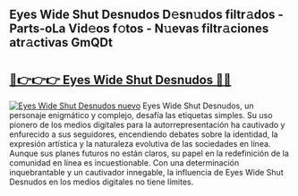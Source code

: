 ## Eyes Wide Shut Desnudos D𝚎sn𝚞dos filtr𝚊dos - Parts-oLa Vid𝚎os f𝚘tos - N𝚞evas filtr𝚊ciones atr𝚊ctivas GmQDt

# <h2><a href="http://mb8mc4.tromn.icu/?c=Eyes+Wide+Shut+Desnudos">🔗👉👉👉 Eyes Wide Shut Desnudos 🔗🔗</a></h2>

[![Eyes Wide Shut Desnudos nuevo](https://i.imgur.com/pEAQMta.gif)](http://mb8mc4.tromn.icu/?c=Eyes+Wide+Shut+Desnudos)
Eyes Wide Shut Desnudos, un personaje enigmático y complejo, desafía las etiquetas simples. Su uso pionero de los medios digitales para la autorrepresentación ha cautivado y enfurecido a sus seguidores, encendiendo debates sobre la identidad, la expresión artística y la naturaleza evolutiva de las sociedades en línea. Aunque sus planes futuros no están claros, su papel en la redefinición de la comunidad en línea es incuestionable. Con una determinación inquebrantable y un cautivador innegable, la influencia de Eyes Wide Shut Desnudos en los medios digitales no tiene límites.
